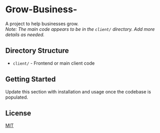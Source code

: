 # Grow-Business-

A project to help businesses grow.  
_Note: The main code appears to be in the `client/` directory. Add more details as needed._

## Directory Structure
- `client/` - Frontend or main client code

## Getting Started
Update this section with installation and usage once the codebase is populated.

## License
[MIT](LICENSE)
